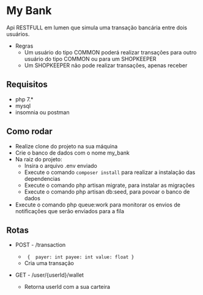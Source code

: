 # My Bank

Api RESTFULL em lumen que simula uma transação bancária entre dois usuários.

- Regras
    - Um usuário do tipo COMMON poderá realizar transações para outro usuário do tipo COMMON ou para um SHOPKEEPER
    - Um SHOPKEEPER não pode realizar transações, apenas receber

## Requisitos 
- php 7.*
- mysql 
- insomnia ou postman


## Como rodar

 - Realize clone do projeto na sua máquina
 - Crie o banco de dados com o nome my_bank 
 - Na raiz do projeto: 
    - Insira o arquivo .env enviado
    - Execute o comando `composer install` para realizar a instalação das dependencias
    - Execute o comando php artisan migrate, para instalar as migrações
    - Execute o comando php artisan db:seed, para povoar o banco de dados 
 - Execute o comando php queue:work para monitorar os envios de notificações que serão enviados para a fila

## Rotas

- POST - /transaction 
   - `  { 
            payer: int
            payee: int
            value: float
        }    
    `
    - Cria uma transação 

- GET - /user/{userId}/wallet
    - Retorna userId com a sua carteira
